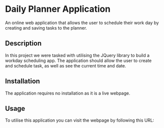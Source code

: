 # Daily Planner Application
An online web application that allows the user to schedule their work day by creating and saving tasks to the planner.
## Description
In this project we were tasked with utilising the JQuery library to build a workday scheduling app. The application should allow the user to create and schedule task, as well as see the current time and date.
## Installation
The application requires no installation as it is a live webpage.
## Usage
To utilise this application you can visit the webpage by following this URL:
